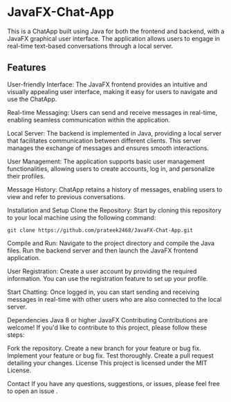 # JavaFX-Chat-App

This is a ChatApp built using Java for both the frontend and backend, with a JavaFX graphical user interface. The application allows users to engage in real-time text-based conversations through a local server.

## Features
User-friendly Interface: The JavaFX frontend provides an intuitive and visually appealing user interface, making it easy for users to navigate and use the ChatApp.

Real-time Messaging: Users can send and receive messages in real-time, enabling seamless communication within the application.

Local Server: The backend is implemented in Java, providing a local server that facilitates communication between different clients. This server manages the exchange of messages and ensures smooth interactions.

User Management: The application supports basic user management functionalities, allowing users to create accounts, log in, and personalize their profiles.

Message History: ChatApp retains a history of messages, enabling users to view and refer to previous conversations.

Installation and Setup
Clone the Repository: Start by cloning this repository to your local machine using the following command:

```
git clone https://github.com/prateek2468/JavaFX-Chat-App.git
```
Compile and Run: Navigate to the project directory and compile the Java files. Run the backend server and then launch the JavaFX frontend application.

User Registration: Create a user account by providing the required information. You can use the registration feature to set up your profile.

Start Chatting: Once logged in, you can start sending and receiving messages in real-time with other users who are also connected to the local server.

Dependencies
Java 8 or higher
JavaFX
Contributing
Contributions are welcome! If you'd like to contribute to this project, please follow these steps:

Fork the repository.
Create a new branch for your feature or bug fix.
Implement your feature or bug fix.
Test thoroughly.
Create a pull request detailing your changes.
License
This project is licensed under the MIT License.

Contact
If you have any questions, suggestions, or issues, please feel free to open an issue .
